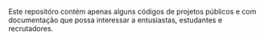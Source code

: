 Este repositóro contém apenas alguns códigos de projetos públicos e com documentação que possa interessar a entusiastas, estudantes e recrutadores.
